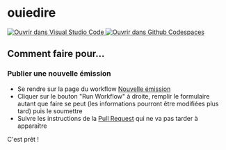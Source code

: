 # ouiedire

[
    ![Ouvrir dans Visual Studio Code](
        https://img.shields.io/static/v1?label=Remote%20Containers&message=Open&color=blue&logo=visualstudiocode
    )
](
    https://vscode.dev/redirect?url=vscode://ms-vscode-remote.remote-containers/cloneInVolume?url=https://github.com/constructions-incongrues/ouiedire
) [
    ![Ouvrir dans Github Codespaces](
        https://img.shields.io/static/v1?label=Codespaces&message=Open&color=green&logo=github
    )
](
    https://github.com/codespaces/new?hide_repo_select=true&ref=main&repo=9930817
)

## Comment faire pour...

### Publier une nouvelle émission

- Se rendre sur la page du workflow [Nouvelle émission](https://github.com/constructions-incongrues/ouiedire/actions/workflows/emission.yml)
- Cliquer sur le bouton "Run Workflow" à droite, remplir le formulaire autant que faire se peut (les informations pourront être modifiées plus tard) puis le soumettre
- Suivre les instructions de la [Pull Request](https://github.com/constructions-incongrues/ouiedire/pulls) qui ne va pas tarder à apparaître

C'est prêt !
